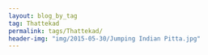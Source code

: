```yaml
---
layout: blog_by_tag
tag: Thattekad
permalink: tags/Thattekad/
header-img: "img/2015-05-30/Jumping Indian Pitta.jpg"
---
```


